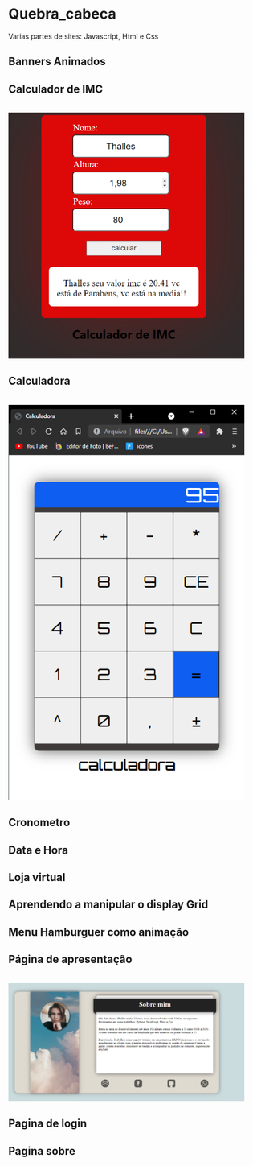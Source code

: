 # Quebra_cabeca
 Varias partes de sites: Javascript, Html e Css
## Banners Animados

## Calculador de IMC
<br>
<img width="470" src="src/assets/to_readme/IMC.PNG">
<br>

## Calculadora
<br>
<img width="470" src="src/assets/to_readme/imagem_calculadora.PNG">
<br>

## Cronometro

## Data e Hora

## Loja virtual

## Aprendendo a manipular o display Grid

## Menu Hamburguer como animação
 
## Página de apresentação
<br>
<img width="470" src="src/assets/to_readme/ExemploPagina_Apresentacao.PNG">
<br>

## Pagina de login

## Pagina sobre


 





